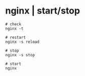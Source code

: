 # nginx | start/stop



```
# check
nginx -t

# restart
nginx -s reload

# stop 
nginx -s stop

# start 
nginx
```